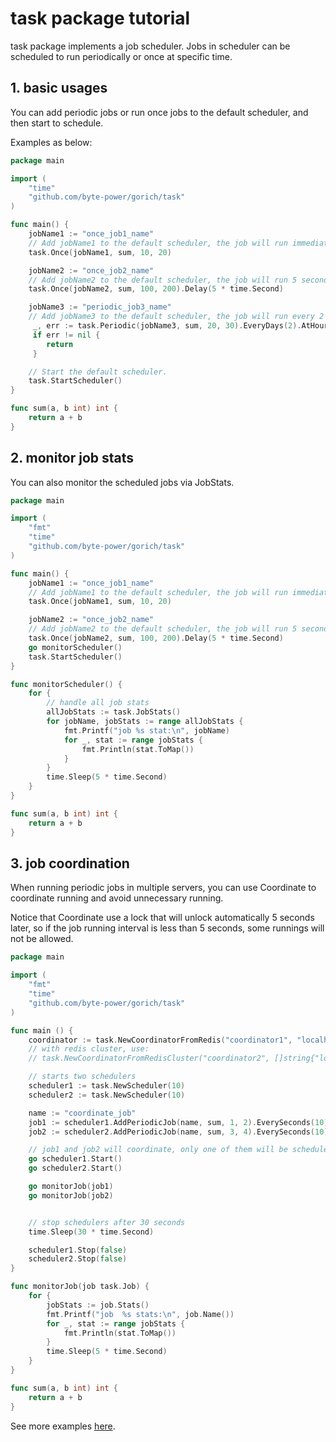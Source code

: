 # task package tutorial

task package implements a job scheduler. Jobs in scheduler can be scheduled to run periodically or once at specific time.

## 1. basic usages

You can add periodic jobs or run once jobs to the default scheduler, and then start to schedule.

Examples as below:

``` go
package main

import (
    "time"
    "github.com/byte-power/gorich/task"
)

func main() {
    jobName1 := "once_job1_name"
    // Add jobName1 to the default scheduler, the job will run immediately after scheduler starts.
    task.Once(jobName1, sum, 10, 20)

    jobName2 := "once_job2_name"
    // Add jobName2 to the default scheduler, the job will run 5 seconds after scheduler starts.
    task.Once(jobName2, sum, 100, 200).Delay(5 * time.Second)

    jobName3 := "periodic_job3_name"
    // Add jobName3 to the default scheduler, the job will run every 2 days at 10:20:30 (in local timezone by default) after scheduler starts.
     _, err := task.Periodic(jobName3, sum, 20, 30).EveryDays(2).AtHourInDay(10, 20, 30)
     if err != nil {
        return
     }

    // Start the default scheduler.
    task.StartScheduler()
}

func sum(a, b int) int {
    return a + b
}

```

## 2. monitor job stats

You can also monitor the scheduled jobs via JobStats.

```go
package main

import (
    "fmt"
    "time"
    "github.com/byte-power/gorich/task"
)

func main() {
    jobName1 := "once_job1_name"
    // Add jobName1 to the default scheduler, the job will run immediately after scheduler starts.
    task.Once(jobName1, sum, 10, 20)

    jobName2 := "once_job2_name"
    // Add jobName2 to the default scheduler, the job will run 5 seconds after scheduler starts.
    task.Once(jobName2, sum, 100, 200).Delay(5 * time.Second)
    go monitorScheduler()
    task.StartScheduler()
}

func monitorScheduler() {
    for {
        // handle all job stats
        allJobStats := task.JobStats()
        for jobName, jobStats := range allJobStats {
            fmt.Printf("job %s stat:\n", jobName)
            for _, stat := range jobStats {
                fmt.Println(stat.ToMap())
            }
        }
        time.Sleep(5 * time.Second)
    }
}

func sum(a, b int) int {
    return a + b
}
```

## 3. job coordination

When running periodic jobs in multiple servers, you can use Coordinate to coordinate running  and avoid unnecessary running.

Notice that Coordinate use a lock that will unlock automatically 5 seconds later, so if the job running interval is less than 5 seconds, some runnings will not be allowed.

```go
package main

import (
    "fmt"
    "time"
    "github.com/byte-power/gorich/task"
)

func main () {
    coordinator := task.NewCoordinatorFromRedis("coordinator1", "localhost:6379")
    // with redis cluster, use:
    // task.NewCoordinatorFromRedisCluster("coordinator2", []string{"localhost:30000", "localhost:30001"})

    // starts two schedulers
    scheduler1 := task.NewScheduler(10)
    scheduler2 := task.NewScheduler(10)

    name := "coordinate_job"
    job1 := scheduler1.AddPeriodicJob(name, sum, 1, 2).EverySeconds(10).SetCoordinate(coordinator)
    job2 := scheduler2.AddPeriodicJob(name, sum, 3, 4).EverySeconds(10).SetCoordinate(coordinator)

    // job1 and job2 will coordinate, only one of them will be scheduled once every 10 seconds
    go scheduler1.Start()
    go scheduler2.Start()

    go monitorJob(job1)
    go monitorJob(job2)


    // stop schedulers after 30 seconds
    time.Sleep(30 * time.Second)

    scheduler1.Stop(false)
    scheduler2.Stop(false)
}

func monitorJob(job task.Job) {
    for {
        jobStats := job.Stats()
        fmt.Printf("job  %s stats:\n", job.Name())
        for _, stat := range jobStats {
            fmt.Println(stat.ToMap())
        }
        time.Sleep(5 * time.Second)
    }
}

func sum(a, b int) int {
    return a + b
}
```

See more examples [here](./example_test.go).